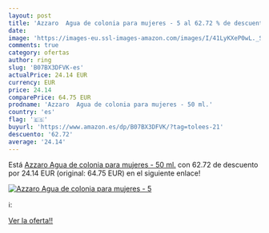 ```yaml
---
layout: post
title: 'Azzaro  Agua de colonia para mujeres - 5 al 62.72 % de descuento'
date: 
image: 'https://images-eu.ssl-images-amazon.com/images/I/41LyKXeP0wL._SL200_.jpg'
comments: true
category: ofertas
author: ring
slug: 'B07BX3DFVK-es'
actualPrice: 24.14 EUR
currency: EUR
price: 24.14
comparePrice: 64.75 EUR
prodname: 'Azzaro  Agua de colonia para mujeres - 50 ml.'
country: 'es'
flag: '🇪🇸'
buyurl: 'https://www.amazon.es/dp/B07BX3DFVK/?tag=tolees-21'
descuento: '62.72'
average: '24.14'
---
```


Está [Azzaro  Agua de colonia para mujeres - 50 ml.](https://www.amazon.es/dp/B07BX3DFVK/?tag=tolees-21) con 62.72 de descuento por 24.14 EUR (original: 64.75 EUR) en el siguiente enlace!

[![Azzaro  Agua de colonia para mujeres - 5](https://images-eu.ssl-images-amazon.com/images/I/41LyKXeP0wL._SL200_.jpg)](https://www.amazon.es/dp/B07BX3DFVK/?tag=tolees-21)

ℹ️:


[Ver la oferta!!](https://www.amazon.es/dp/B07BX3DFVK/?tag=tolees-21)
